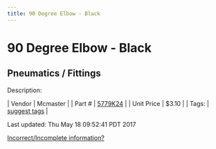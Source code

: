 ```yaml
---
title: 90 Degree Elbow - Black
---
```


# 90 Degree Elbow - Black
## Pneumatics / Fittings
Description: 	 

| Vendor | Mcmaster | 
| Part # | [5779K24](https://www.mcmaster.com/#5779K24) | 
| Unit Price | $3.10 | 
| Tags: | [suggest tags](https://docs.google.com/forms/d/e/1FAIpQLSeWyY8v3RgOty-MyWmh9U0iivNYN_molChYyS-0U-o-kOAv_g/viewform) | 

Last updated: Thu May 18 09:52:41 PDT 2017

 [Incorrect/Incomplete information?](https://docs.google.com/forms/d/e/1FAIpQLSeWyY8v3RgOty-MyWmh9U0iivNYN_molChYyS-0U-o-kOAv_g/viewform)